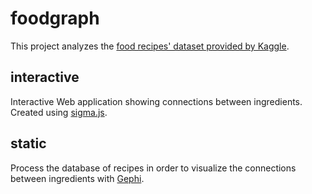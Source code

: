 # foodgraph
This project analyzes the [food recipes' dataset provided by Kaggle](https://www.kaggle.com/c/whats-cooking).

## interactive
Interactive Web application showing connections between ingredients.  
Created using [sigma.js](http://sigmajs.org/).

## static
Process the database of recipes in order to visualize the connections between ingredients with [Gephi](http://gephi.org/).